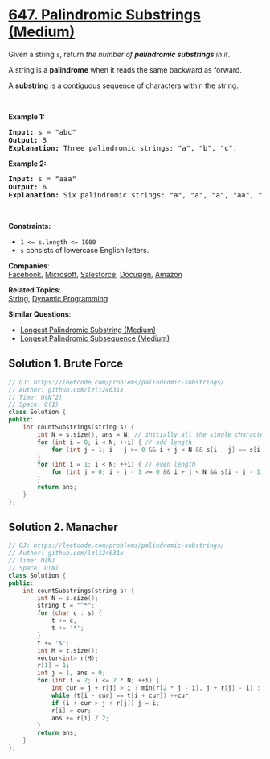# [647. Palindromic Substrings (Medium)](https://leetcode.com/problems/palindromic-substrings/)

<p>Given a string <code>s</code>, return <em>the number of <strong>palindromic substrings</strong> in it</em>.</p>

<p>A string is a <strong>palindrome</strong> when it reads the same backward as forward.</p>

<p>A <strong>substring</strong> is a contiguous sequence of characters within the string.</p>

<p>&nbsp;</p>
<p><strong>Example 1:</strong></p>

<pre><strong>Input:</strong> s = "abc"
<strong>Output:</strong> 3
<strong>Explanation:</strong> Three palindromic strings: "a", "b", "c".
</pre>

<p><strong>Example 2:</strong></p>

<pre><strong>Input:</strong> s = "aaa"
<strong>Output:</strong> 6
<strong>Explanation:</strong> Six palindromic strings: "a", "a", "a", "aa", "aa", "aaa".
</pre>

<p>&nbsp;</p>
<p><strong>Constraints:</strong></p>

<ul>
	<li><code>1 &lt;= s.length &lt;= 1000</code></li>
	<li><code>s</code> consists of lowercase English letters.</li>
</ul>


**Companies**:  
[Facebook](https://leetcode.com/company/facebook), [Microsoft](https://leetcode.com/company/microsoft), [Salesforce](https://leetcode.com/company/salesforce), [Docusign](https://leetcode.com/company/docusign), [Amazon](https://leetcode.com/company/amazon)

**Related Topics**:  
[String](https://leetcode.com/tag/string/), [Dynamic Programming](https://leetcode.com/tag/dynamic-programming/)

**Similar Questions**:
* [Longest Palindromic Substring (Medium)](https://leetcode.com/problems/longest-palindromic-substring/)
* [Longest Palindromic Subsequence (Medium)](https://leetcode.com/problems/longest-palindromic-subsequence/)

## Solution 1. Brute Force

```cpp
// OJ: https://leetcode.com/problems/palindromic-substrings/
// Author: github.com/lzl124631x
// Time: O(N^2)
// Space: O(1)
class Solution {
public:
    int countSubstrings(string s) {
        int N = s.size(), ans = N; // initially all the single characters are counted
        for (int i = 0; i < N; ++i) { // odd length
            for (int j = 1; i - j >= 0 && i + j < N && s[i - j] == s[i + j]; ++j) ++ans;
        }
        for (int i = 1; i < N; ++i) { // even length
            for (int j = 0; i - j - 1 >= 0 && i + j < N && s[i - j - 1] == s[i + j]; ++j) ++ans;
        }
        return ans;
    }
};
```

## Solution 2. Manacher

```cpp
// OJ: https://leetcode.com/problems/palindromic-substrings/
// Author: github.com/lzl124631x
// Time: O(N)
// Space: O(N)
class Solution {
public:
    int countSubstrings(string s) {
        int N = s.size();
        string t = "^*";
        for (char c : s) {
            t += c;
            t += '*';
        }
        t += '$';
        int M = t.size();
        vector<int> r(M);
        r[1] = 1;
        int j = 1, ans = 0;
        for (int i = 2; i <= 2 * N; ++i) {
            int cur = j + r[j] > i ? min(r[2 * j - i], j + r[j] - i) : 1;
            while (t[i - cur] == t[i + cur]) ++cur;
            if (i + cur > j + r[j]) j = i;
            r[i] = cur;
            ans += r[i] / 2;
        }
        return ans;
    }
};
```